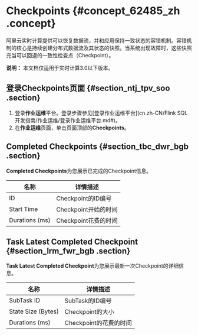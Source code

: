 # Checkpoints {#concept_62485_zh .concept}

阿里云实时计算提供可以恢复数据流，并和应用保持一致状态的容错机制。容错机制的核心是持续创建分布式数据流及其状态的快照。当系统出现故障时，这些快照充当可以回退的一致性检查点（Checkpoint）。

**说明：** 本文档仅适用于实时计算3.0以下版本。

## 登录Checkpoints页面 {#section_ntj_tpv_soo .section}

1.  登录**作业运维**平台。登录步骤参见[登录作业运维平台](cn.zh-CN/Flink SQL开发指南/作业运维/登录作业运维平台.md#)。
2.  在**作业运维**页面，单击页面顶部的**Checkpoints**。

## Completed Checkpoints {#section_tbc_dwr_bgb .section}

**Completed Checkpoints**为您展示已完成的Checkpoint信息。

|名称|详情描述|
|--|----|
|ID|Checkpoint的ID编号|
|Start Time|Checkpoint开始的时间|
|Durations \(ms\)|Checkpoint花费的时间|

## Task Latest Completed Checkpoint {#section_lrm_fwr_bgb .section}

**Task Latest Completed Checkpoint**为您展示最新一次Checkpoint的详细信息。

|名称|详情描述|
|--|----|
|SubTask ID|SubTask的ID编号|
|State Size \(Bytes\)|Checkpoint的大小|
|Durations \(ms\)|Checkpoint的花费的时间|

